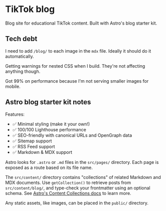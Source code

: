 # TikTok blog

Blog site for educational TikTok content. Built with Astro's blog starter kit.

## Tech debt

I need to add `/blog/` to each image in the `mdx` file. Ideally it should do it automatically.

Getting warnings for nested CSS when I build. They're not affecting anything though.

Got 99% on performance because I'm not serving smaller images for mobile.

## Astro blog starter kit notes

Features:

- ✅ Minimal styling (make it your own!)
- ✅ 100/100 Lighthouse performance
- ✅ SEO-friendly with canonical URLs and OpenGraph data
- ✅ Sitemap support
- ✅ RSS Feed support
- ✅ Markdown & MDX support

Astro looks for `.astro` or `.md` files in the `src/pages/` directory. Each page is exposed as a route based on its file name.

The `src/content/` directory contains "collections" of related Markdown and MDX documents. Use `getCollection()` to retrieve posts from `src/content/blog/`, and type-check your frontmatter using an optional schema. See [Astro's Content Collections docs](https://docs.astro.build/en/guides/content-collections/) to learn more.

Any static assets, like images, can be placed in the `public/` directory.
